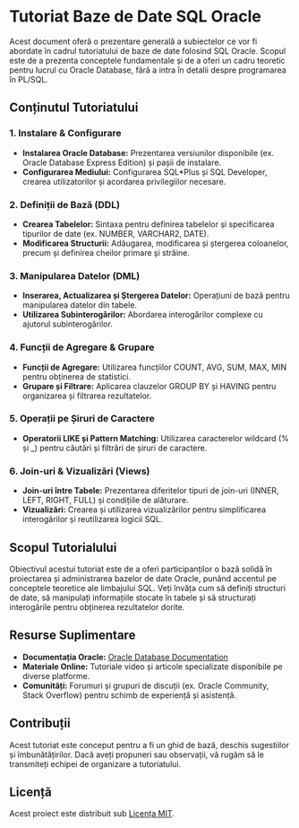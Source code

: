 # Tutoriat Baze de Date SQL Oracle

Acest document oferă o prezentare generală a subiectelor ce vor fi abordate în cadrul tutoriatului de baze de date folosind SQL Oracle. Scopul este de a prezenta conceptele fundamentale și de a oferi un cadru teoretic pentru lucrul cu Oracle Database, fără a intra în detalii despre programarea în PL/SQL.

## Conținutul Tutoriatului

### 1. Instalare & Configurare
- **Instalarea Oracle Database:** Prezentarea versiunilor disponibile (ex. Oracle Database Express Edition) și pașii de instalare.
- **Configurarea Mediului:** Configurarea SQL*Plus și SQL Developer, crearea utilizatorilor și acordarea privilegiilor necesare.

### 2. Definiții de Bază (DDL)
- **Crearea Tabelelor:** Sintaxa pentru definirea tabelelor și specificarea tipurilor de date (ex. NUMBER, VARCHAR2, DATE).
- **Modificarea Structurii:** Adăugarea, modificarea și ștergerea coloanelor, precum și definirea cheilor primare și străine.

### 3. Manipularea Datelor (DML)
- **Inserarea, Actualizarea și Ștergerea Datelor:** Operațiuni de bază pentru manipularea datelor din tabele.
- **Utilizarea Subinterogărilor:** Abordarea interogărilor complexe cu ajutorul subinterogărilor.

### 4. Funcții de Agregare & Grupare
- **Funcții de Agregare:** Utilizarea funcțiilor COUNT, AVG, SUM, MAX, MIN pentru obținerea de statistici.
- **Grupare și Filtrare:** Aplicarea clauzelor GROUP BY și HAVING pentru organizarea și filtrarea rezultatelor.

### 5. Operații pe Șiruri de Caractere
- **Operatorii LIKE și Pattern Matching:** Utilizarea caracterelor wildcard (% și _) pentru căutări și filtrări de șiruri de caractere.

### 6. Join-uri & Vizualizări (Views)
- **Join-uri între Tabele:** Prezentarea diferitelor tipuri de join-uri (INNER, LEFT, RIGHT, FULL) și condițiile de alăturare.
- **Vizualizări:** Crearea și utilizarea vizualizărilor pentru simplificarea interogărilor și reutilizarea logicii SQL.

## Scopul Tutorialului

Obiectivul acestui tutoriat este de a oferi participanților o bază solidă în proiectarea și administrarea bazelor de date Oracle, punând accentul pe conceptele teoretice ale limbajului SQL. Veți învăța cum să definiți structuri de date, să manipulați informațiile stocate în tabele și să structurați interogările pentru obținerea rezultatelor dorite.

## Resurse Suplimentare

- **Documentația Oracle:** [Oracle Database Documentation](https://docs.oracle.com/en/database/)
- **Materiale Online:** Tutoriale video și articole specializate disponibile pe diverse platforme.
- **Comunități:** Forumuri și grupuri de discuții (ex. Oracle Community, Stack Overflow) pentru schimb de experiență și asistență.

## Contribuții

Acest tutoriat este conceput pentru a fi un ghid de bază, deschis sugestiilor și îmbunătățirilor. Dacă aveți propuneri sau observații, vă rugăm să le transmiteți echipei de organizare a tutoriatului.

## Licență

Acest proiect este distribuit sub [Licența MIT](LICENSE).
